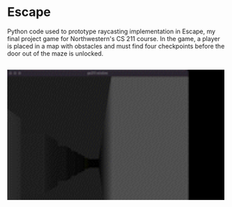# Escape

Python code used to prototype raycasting implementation in Escape, my final project game for Northwestern's CS 211 course.
In the game, a player is placed in a map with obstacles and must find four checkpoints before the door out of the maze is unlocked.

## <img src="https://raw.githubusercontent.com/ryanp8/Escape/main/demo.gif" height=300 width=500>

